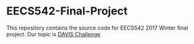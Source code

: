 # EECS542-Final-Project
This repository contains the source code for EECS542 2017 Winter final project. Our topic is [DAVIS Challenge](http://davischallenge.org/index.html)
